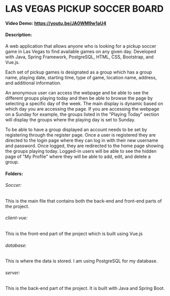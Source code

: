 # LAS VEGAS PICKUP SOCCER BOARD
#### Video Demo:  [<URL HERE>](https://youtu.be/JA0WM9w1aU4)https://youtu.be/JA0WM9w1aU4
#### Description:
A web application that allows anyone who is looking for a pickup soccer game in Las Vegas to find available games on any given day. Developed with Java, Spring Framework, PostgreSQL, HTML, CSS, Bootstrap, and Vue.js.

Each set of pickup games is designated as a group which has a group name, playing date, starting time, type of game, location name, address, and additional information.

An anonymous user can access the webpage and be able to see the different groups playing today and then be able to browse the page by selecting a specific day of the week. The main display 
is dynamic based on which day you are accessing the page. If you are accessing the webpage on a Sunday for example, the groups listed in the "Playing Today" section will display the groups where the 
playing day is set to Sunday.

To be able to have a group displayed an account needs to be set by registering through the register page. Once a user is registered they are directed to the login page where they can log in with their new username and password. Once logged, they are redirected to the home page showing the groups playing today. Logged-in users will be able to see the hidden page of "My Profile" where they will be able to add, edit, and delete a group.

#### Folders:

###### Soccer:
This is the main file that contains both the back-end and front-end parts of the project.

###### client-vue:
This is the front-end part of the project which is built using Vue.js

###### database:
This is where the data is stored. I am using PostgreSQL for my database.

###### server:
This is the back-end part of the project. It is built with Java and Spring Boot.



